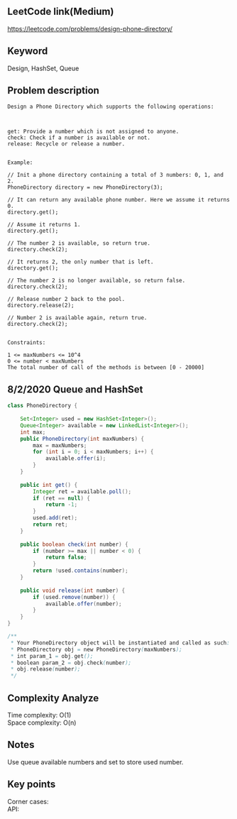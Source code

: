 ## LeetCode link(Medium)
https://leetcode.com/problems/design-phone-directory/

## Keyword
Design, HashSet, Queue

## Problem description
```
Design a Phone Directory which supports the following operations:

 

get: Provide a number which is not assigned to anyone.
check: Check if a number is available or not.
release: Recycle or release a number.
 

Example:

// Init a phone directory containing a total of 3 numbers: 0, 1, and 2.
PhoneDirectory directory = new PhoneDirectory(3);

// It can return any available phone number. Here we assume it returns 0.
directory.get();

// Assume it returns 1.
directory.get();

// The number 2 is available, so return true.
directory.check(2);

// It returns 2, the only number that is left.
directory.get();

// The number 2 is no longer available, so return false.
directory.check(2);

// Release number 2 back to the pool.
directory.release(2);

// Number 2 is available again, return true.
directory.check(2);
 

Constraints:

1 <= maxNumbers <= 10^4
0 <= number < maxNumbers
The total number of call of the methods is between [0 - 20000]
```

## 8/2/2020 Queue and HashSet
```java
class PhoneDirectory {
    
    Set<Integer> used = new HashSet<Integer>();
    Queue<Integer> available = new LinkedList<Integer>();
    int max;
    public PhoneDirectory(int maxNumbers) {
        max = maxNumbers;
        for (int i = 0; i < maxNumbers; i++) {
            available.offer(i);
        }
    }
    
    public int get() {
        Integer ret = available.poll();
        if (ret == null) {
            return -1;
        }
        used.add(ret);
        return ret;
    }
    
    public boolean check(int number) {
        if (number >= max || number < 0) {
            return false;
        }
        return !used.contains(number);
    }
    
    public void release(int number) {
        if (used.remove(number)) {
            available.offer(number);
        }
    }
}

/**
 * Your PhoneDirectory object will be instantiated and called as such:
 * PhoneDirectory obj = new PhoneDirectory(maxNumbers);
 * int param_1 = obj.get();
 * boolean param_2 = obj.check(number);
 * obj.release(number);
 */
```

## Complexity Analyze
Time complexity: O(1)\
Space complexity: O(n)

## Notes
Use queue available numbers and set to store used number.

## Key points
Corner cases: \
API: 
